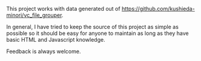 This project works with data generated out of https://github.com/kushieda-minori/vc_file_grouper.

In general, I have tried to keep the source of this project as simple as possible so it should be
easy for anyone to maintain as long as they have basic HTML and Javascript knowledge.

Feedback is always welcome.
